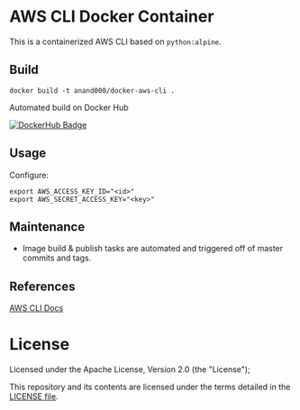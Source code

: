# AWS CLI Docker Container

This is a containerized AWS CLI based on `python:alpine`.

## Build

```
docker build -t anand000/docker-aws-cli .
```

Automated build on Docker Hub

[![DockerHub Badge](http://dockeri.co/image/anand000/docker-aws-cli)](https://hub.docker.com/r/anand000/docker-aws-cli/)


## Usage

Configure:

```
export AWS_ACCESS_KEY_ID="<id>"
export AWS_SECRET_ACCESS_KEY="<key>"
```

## Maintenance 

* Image build & publish tasks are automated and triggered off of master commits and tags.

## References

[AWS CLI Docs](https://aws.amazon.com/documentation/cli/)

# License

Licensed under the Apache License, Version 2.0 (the "License");

This repository and its contents are licensed under the terms detailed in the [LICENSE file](./LICENSE).

